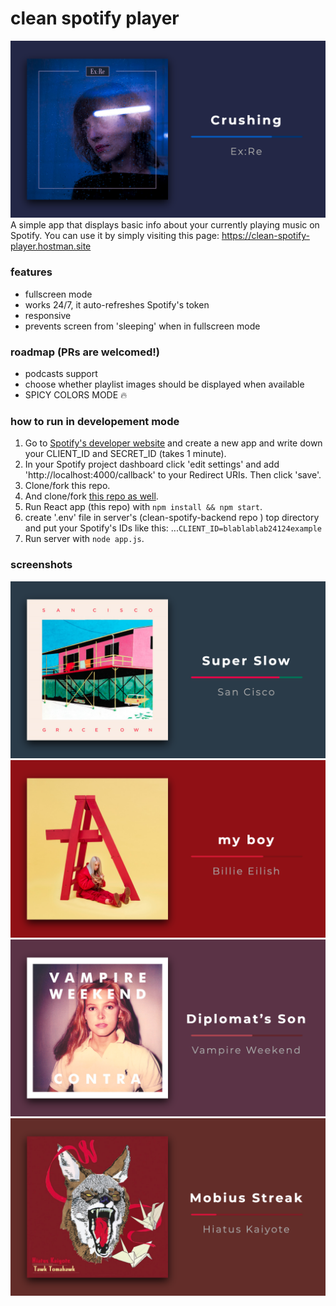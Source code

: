 # clean spotify player
![](screens/crushing.png)
A simple app that displays basic info about your currently playing music on Spotify.
You can use it by simply visiting this page:
<https://clean-spotify-player.hostman.site>

### features
- fullscreen mode
- works 24/7, it auto-refreshes Spotify's token
- responsive
- prevents screen from 'sleeping' when in fullscreen mode

### roadmap (PRs are welcomed!)
- podcasts support
- choose whether playlist images should be displayed when available
- SPICY COLORS MODE 🔥
### how to run in developement mode
1. Go to [Spotify's developer website](https://developer.spotify.com/dashboard/login) and create a new app and write down your CLIENT_ID and SECRET_ID (takes 1 minute).
2. In your Spotify project dashboard click 'edit settings' and add 'http://localhost:4000/callback' to your Redirect URIs. Then click 'save'.
3. Clone/fork this repo.
4. And clone/fork [this repo as well](https://github.com/mieszkosabo/clean-spotify-backend).
5. Run React app (this repo) with ```npm install && npm start```.
6. create '.env' file in server's (clean-spotify-backend repo ) top directory and put your Spotify's IDs like this:
...```CLIENT_ID=blablablab24124example```
7. Run server  with ```node app.js```.

### screenshots
![](screens/super_slow.png)
![](screens/my_boy.png)
![](screens/diplomats_son.png)
![](screens/mobius_streak.png)

